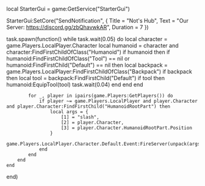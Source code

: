 local StarterGui = game:GetService("StarterGui")

StarterGui:SetCore("SendNotification", {
    Title = "Not's Hub",
    Text = "Our Server: https://discord.gg/zbQhavwkAR",
    Duration = 7
})

task.spawn(function()
    while task.wait(0.05) do
        local character = game.Players.LocalPlayer.Character
        local humanoid = character and character:FindFirstChildOfClass("Humanoid")
        if humanoid then
            if humanoid:FindFirstChildOfClass("Tool") == nil or humanoid:FindFirstChild("Default") == nil then
                local backpack = game.Players.LocalPlayer:FindFirstChildOfClass("Backpack")
                if backpack then
                    local tool = backpack:FindFirstChild("Default")
                    if tool then
                        humanoid:EquipTool(tool)
                        task.wait(0.04)
                    end
                end
            end

            for _, player in ipairs(game.Players:GetPlayers()) do
                if player ~= game.Players.LocalPlayer and player.Character and player.Character:FindFirstChild("HumanoidRootPart") then
                    local args = {
                        [1] = "slash",
                        [2] = player.Character,
                        [3] = player.Character.HumanoidRootPart.Position
                    }
                    game.Players.LocalPlayer.Character.Default.Event:FireServer(unpack(args))
                end
            end
        end
    end
end)
